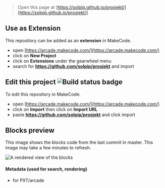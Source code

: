  


> Open this page at [https://solpip.github.io/prosjekt/](https://solpip.github.io/prosjekt/)

## Use as Extension

This repository can be added as an **extension** in MakeCode.

* open [https://arcade.makecode.com/](https://arcade.makecode.com/)
* click on **New Project**
* click on **Extensions** under the gearwheel menu
* search for **https://github.com/solpip/prosjekt** and import

## Edit this project ![Build status badge](https://github.com/solpip/prosjekt/workflows/MakeCode/badge.svg)

To edit this repository in MakeCode.

* open [https://arcade.makecode.com/](https://arcade.makecode.com/)
* click on **Import** then click on **Import URL**
* paste **https://github.com/solpip/prosjekt** and click import

## Blocks preview

This image shows the blocks code from the last commit in master.
This image may take a few minutes to refresh.

![A rendered view of the blocks](https://github.com/solpip/prosjekt/raw/master/.github/makecode/blocks.png)

#### Metadata (used for search, rendering)

* for PXT/arcade
<script src="https://makecode.com/gh-pages-embed.js"></script><script>makeCodeRender("{{ site.makecode.home_url }}", "{{ site.github.owner_name }}/{{ site.github.repository_name }}");</script>
